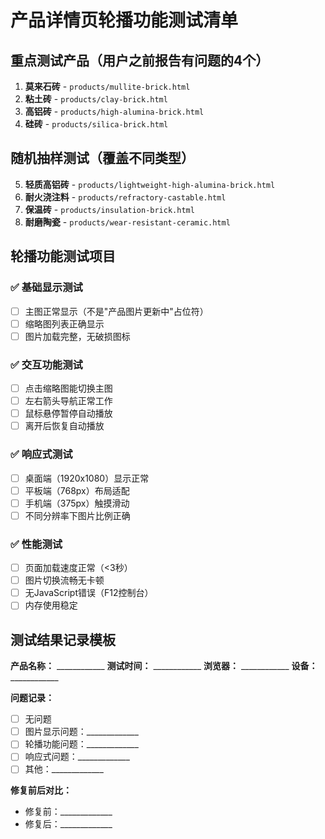 # 产品详情页轮播功能测试清单

## 重点测试产品（用户之前报告有问题的4个）
1. **莫来石砖** - `products/mullite-brick.html`
2. **粘土砖** - `products/clay-brick.html`
3. **高铝砖** - `products/high-alumina-brick.html`
4. **硅砖** - `products/silica-brick.html`

## 随机抽样测试（覆盖不同类型）
5. **轻质高铝砖** - `products/lightweight-high-alumina-brick.html`
6. **耐火浇注料** - `products/refractory-castable.html`
7. **保温砖** - `products/insulation-brick.html`
8. **耐磨陶瓷** - `products/wear-resistant-ceramic.html`

## 轮播功能测试项目

### ✅ 基础显示测试
- [ ] 主图正常显示（不是"产品图片更新中"占位符）
- [ ] 缩略图列表正确显示
- [ ] 图片加载完整，无破损图标

### ✅ 交互功能测试
- [ ] 点击缩略图能切换主图
- [ ] 左右箭头导航正常工作
- [ ] 鼠标悬停暂停自动播放
- [ ] 离开后恢复自动播放

### ✅ 响应式测试
- [ ] 桌面端（1920x1080）显示正常
- [ ] 平板端（768px）布局适配
- [ ] 手机端（375px）触摸滑动
- [ ] 不同分辨率下图片比例正确

### ✅ 性能测试
- [ ] 页面加载速度正常（<3秒）
- [ ] 图片切换流畅无卡顿
- [ ] 无JavaScript错误（F12控制台）
- [ ] 内存使用稳定

## 测试结果记录模板

**产品名称：** ____________
**测试时间：** ____________
**浏览器：** ____________
**设备：** ____________

**问题记录：**
- [ ] 无问题
- [ ] 图片显示问题：_____________
- [ ] 轮播功能问题：_____________
- [ ] 响应式问题：_____________
- [ ] 其他：_____________

**修复前后对比：**
- 修复前：_____________
- 修复后：_____________